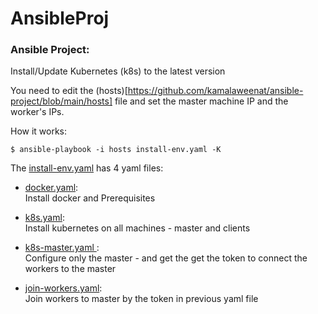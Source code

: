 # AnsibleProj


### Ansible Project:

Install/Update Kubernetes (k8s) to the latest version

You need to edit the (hosts)[https://github.com/kamalaweenat/ansible-project/blob/main/hosts] file and set the master machine IP
and the worker's IPs.


How it works:

`$ ansible-playbook -i hosts install-env.yaml -K`

The [install-env.yaml](https://github.com/kamalaweenat/ansible-project/blob/main/install-env.yaml) has 4 yaml files:

* [docker.yaml](https://github.com/kamalaweenat/ansible-project/blob/main/docker.yaml): <br>Install docker and Prerequisites
   
* [k8s.yaml](https://github.com/kamalaweenat/ansible-project/blob/main/k8s.yaml): <br>Install kubernetes on all machines - master and clients
 
* [k8s-master.yaml ](https://github.com/kamalaweenat/ansible-project/blob/main/k8s-master.yaml): <br>Configure only the master - and get the get the token to connect the workers to the master
  
* [join-workers.yaml](https://github.com/kamalaweenat/ansible-project/blob/main/join-workers.yaml): <br>Join workers to master by the token in previous yaml file
 
